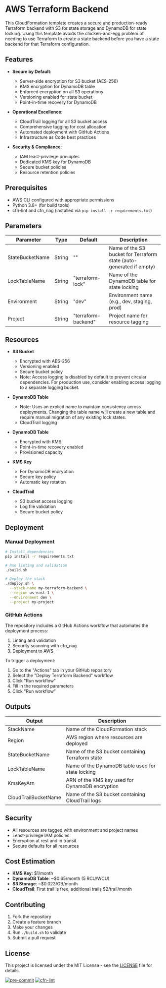 # AWS Terraform Backend

This CloudFormation template creates a secure and production-ready Terraform backend with S3 for state storage and DynamoDB for state locking. Using this template avoids the chicken-and-egg problem of needing to use Terraform to create a state backend before you have a state backend for that Terraform configuration.

## Features

- **Secure by Default**:

  - Server-side encryption for S3 bucket (AES-256)
  - KMS encryption for DynamoDB table
  - Enforced encryption on all S3 operations
  - Versioning enabled for state bucket
  - Point-in-time recovery for DynamoDB

- **Operational Excellence**:

  - CloudTrail logging for all S3 bucket access
  - Comprehensive tagging for cost allocation
  - Automated deployment with GitHub Actions
  - Infrastructure as Code best practices

- **Security & Compliance**:

  - IAM least-privilege principles
  - Dedicated KMS key for DynamoDB
  - Secure bucket policies
  - Resource retention policies

## Prerequisites

- AWS CLI configured with appropriate permissions
- Python 3.8+ (for build tools)
- cfn-lint and cfn_nag (installed via `pip install -r requirements.txt`)

## Parameters

| Parameter | Type | Default | Description |
|-----------|------|---------|-------------|
| StateBucketName | String | "" | Name of the S3 bucket for Terraform state (auto-generated if empty) |
| LockTableName | String | "terraform-lock" | Name of the DynamoDB table for state locking |
| Environment | String | "dev" | Environment name (e.g., dev, staging, prod) |
| Project | String | "terraform-backend" | Project name for resource tagging |

## Resources

- **S3 Bucket**

  - Encrypted with AES-256
  - Versioning enabled
  - Secure bucket policy
  - Note: Access logging is disabled by default to prevent circular dependencies. For production use, consider enabling access logging to a separate logging bucket.

- **DynamoDB Table**

  - Note: Uses an explicit name to maintain consistency across deployments. Changing the table name will create a new table and require manual migration of any existing lock states.
  - CloudTrail logging

- **DynamoDB Table**

  - Encrypted with KMS
  - Point-in-time recovery enabled
  - Provisioned capacity

- **KMS Key**

  - For DynamoDB encryption
  - Secure key policy
  - Automatic key rotation

- **CloudTrail**

  - S3 bucket access logging
  - Log file validation
  - Secure bucket policy

## Deployment

### Manual Deployment

```bash
# Install dependencies
pip install -r requirements.txt

# Run linting and validation
./build.sh

# Deploy the stack
./deploy.sh \
  --stack-name my-terraform-backend \
  --region us-east-1 \
  --environment dev \
  --project my-project
```

### GitHub Actions

The repository includes a GitHub Actions workflow that automates the deployment process:

1. Linting and validation
1. Security scanning with cfn_nag
1. Deployment to AWS

To trigger a deployment:

1. Go to the "Actions" tab in your GitHub repository
1. Select the "Deploy Terraform Backend" workflow
1. Click "Run workflow"
1. Fill in the required parameters
1. Click "Run workflow"

## Outputs

| Output | Description |
|--------|-------------|
| StackName | Name of the CloudFormation stack |
| Region | AWS region where resources are deployed |
| StateBucketName | Name of the S3 bucket containing Terraform state |
| LockTableName | Name of the DynamoDB table used for state locking |
| KmsKeyArn | ARN of the KMS key used for DynamoDB encryption |
| CloudTrailBucketName | Name of the S3 bucket containing CloudTrail logs |

## Security

- All resources are tagged with environment and project names
- Least-privilege IAM policies
- Encryption at rest and in transit
- Secure defaults for all resources

## Cost Estimation

- **KMS Key**: $1/month
- **DynamoDB Table**: ~$0.65/month (5 RCU/WCU)
- **S3 Storage**: ~$0.023/GB/month
- **CloudTrail**: First trail is free, additional trails $2/trail/month

## Contributing

1. Fork the repository
1. Create a feature branch
1. Make your changes
1. Run `./build.sh` to validate
1. Submit a pull request

## License

This project is licensed under the MIT License - see the [LICENSE](LICENSE) file for details.

[![pre-commit](https://img.shields.io/badge/pre--commit-enabled-brightgreen?logo=pre-commit)](https://github.com/pre-commit/pre-commit)
[![cfn-lint](https://github.com/aws-cloudformation/cfn-lint/actions/workflows/cfn-lint.yml/badge.svg)](https://github.com/aws-cloudformation/cfn-lint/actions/workflows/cfn-lint.yml)

